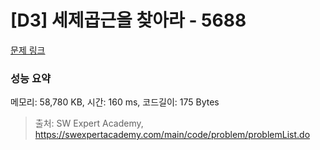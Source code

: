 # [D3] 세제곱근을 찾아라 - 5688 

[문제 링크](https://swexpertacademy.com/main/code/problem/problemDetail.do?contestProbId=AWXVyCaKugQDFAUo) 

### 성능 요약

메모리: 58,780 KB, 시간: 160 ms, 코드길이: 175 Bytes



> 출처: SW Expert Academy, https://swexpertacademy.com/main/code/problem/problemList.do